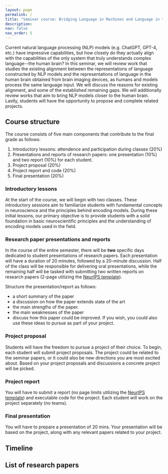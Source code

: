 ```yaml
---
layout: page
permalink: /
title: "Seminar course: Bridging Language in Machines and Language in the Brain"
description: 
nav: false
nav_order: 5
---
```


Current natural language processing (NLP) models (e.g. ChatGPT, GPT-4, etc.) have impressive capabilities, but how closely do they actually align with the capabilities of the only system that truly understands complex language--the human brain? In this seminar, we will review work that studies the existing alignment between the representations of language constructed by NLP models and the representations of language in the human brain obtained from brain imaging devices, as humans and models process the same language input. We will discuss the reasons for existing alignment, and some of the established remaining gaps. We will additionally review works that aim to bring NLP models closer to the human brain. Lastly, students will have the opportunity to propose and complete related projects.

## Course structure

The course consists of five main components that contribute to the final grade as follows: 
  1. Introductory lessons: attendence and participation during classes (20%)
  2. Presentations and reports of research papers: one presentation (10%) and two report (10%) for each student.
  3. Project proposal (20%)
  4. Project report and code (20%)
  5. Final presentation (20%)

### Introductory lessons
At the start of the course, we will begin with two classes. These introductory sessions aim to familiarize students with fundamental concepts in neuroscience and the principles behind encoding models. During these initial lessons, our primary objective is to provide students with a solid foundation in basic neuroscientific principles and the understanding of encoding models used in the field.

### Research paper presentations and reports
In the course of the entire semester, there will be **two** specific days dedicated to student presentations of research papers. Each presentation will have a duration of 20 minutes, followed by a 20-minute discussion. Half of the class will be responsible for delivering oral presentations, while the remaining half will be tasked with submitting two written reports on research papers (2-page utilizing the [NeurIPS template](https://www.overleaf.com/latex/templates/neurips-2021-ai-for-science-workshop/mqdhgfxfxkgn)). 

Structure the presentation/report as follows:
  - a short summary of the paper
  - a discussion on how the paper extends state of the art
  - the main strengths of the paper.
  - the main weaknesses of the paper
  - discuss how this paper could be improved.
If you wish, you could also use these ideas to pursue as part of your project.

### Project proposal
Students will have the freedom to pursue a project of their choice. To begin, each student will submit project proposals. The project could be related to the seminar papers, or it could also be new directions you are most excited about. Based on your project proposals and discussions a concrete project will be picked. 

### Project report
You will have to submit a report (no page limits utilizing the [NeurIPS template](https://www.overleaf.com/latex/templates/neurips-2021-ai-for-science-workshop/mqdhgfxfxkgn)) and executable code for the project. Each student will work on the project separately (no teams).

### Final presentation
You will have to prepare a presentation of 20 mins. Your presentation will be based on the project, along with any relevant papers related to your project.

## Timeline

## List of research papers


